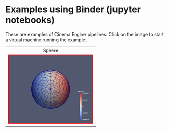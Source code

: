# Examples using Binder (jupyter notebooks)

These are examples of Cinema Engine pipelines. Click on the image to start a virtual machine running the example.

<p align="center">
<table>
<tr>
<td style="text-align:center;">Sphere</td>
</tr>
<tr>
<td>
    <a href="https://mybinder.org/v2/gh/cinemascience/pycinema_binder/HEAD?labpath=sphere.ipynb">
        <img style="border:2px;" src="img/sphere.png"></img>
    </a>
</td>
</tr>
</table>
</p>

